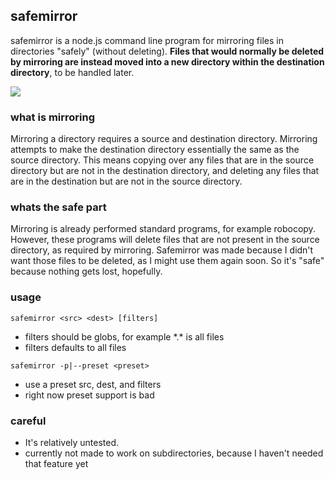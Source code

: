 ## safemirror
safemirror is a node.js command line program for mirroring files in directories "safely" (without deleting). **Files that would normally be deleted by mirroring are instead moved into a new directory within the destination directory**, to be handled later.

![](https://i.imgur.com/5bicEtz.png)

### what is mirroring
Mirroring a directory requires a source and destination directory.  Mirroring attempts to make the destination directory essentially the same as the source directory.  This means copying over any files that are in the source directory but are not in the destination directory, and deleting any files that are in the destination but are not in the source directory.

### whats the safe part
Mirroring is already performed standard programs, for example robocopy.  However, these programs will delete files that are not present in the source directory, as required by mirroring.  Safemirror was made because I didn't want those files to be deleted, as I might use them again soon. So it's "safe" because nothing gets lost, hopefully.

### usage
```safemirror <src> <dest> [filters]```
- filters should be globs, for example \*.\* is all files
- filters defaults to all files

```safemirror -p|--preset <preset>```
- use a preset src, dest, and filters
- right now preset support is bad

### careful
- It's relatively untested.
- currently not made to work on subdirectories, because I haven't needed that feature yet